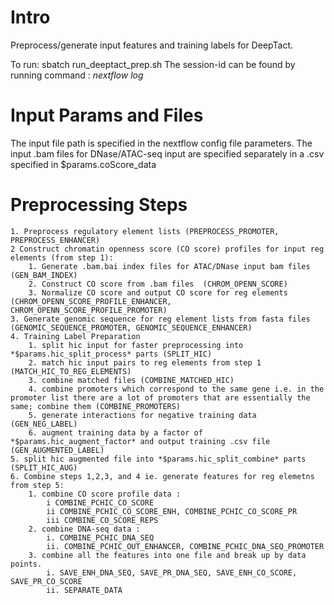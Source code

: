 # Intro

Preprocess/generate input features and training labels for DeepTact. 

To run:
	sbatch run_deeptact_prep.sh <resume-session-id>
The session-id can be found by running command : *nextflow log*


# Input Params and Files

The input file path is specified in the nextflow config file parameters. The input .bam files for DNase/ATAC-seq input are specified separately in a .csv specified in $params.coScore_data


# Preprocessing Steps

	1. Preprocess regulatory element lists (PREPROCESS_PROMOTER, PREPROCESS_ENHANCER)
	2 Construct chromatin openness score (CO score) profiles for input reg elements (from step 1):
		1. Generate .bam.bai index files for ATAC/DNase input bam files (GEN_BAM_INDEX)
		2. Construct CO score from .bam files  (CHROM_OPENN_SCORE)
		3. Normalize CO score and output CO score for reg elements (CHROM_OPENN_SCORE_PROFILE_ENHANCER, CHROM_OPENN_SCORE_PROFILE_PROMOTER)
	3. Generate genomic sequence for reg element lists from fasta files (GENOMIC_SEQUENCE_PROMOTER, GENOMIC_SEQUENCE_ENHANCER)
	4. Training Label Preparation
		1. split hic input for faster preprocessing into *$params.hic_split_process* parts (SPLIT_HIC)
		2. match hic input pairs to reg elements from step 1 (MATCH_HIC_TO_REG_ELEMENTS)
		3. combine matched files (COMBINE_MATCHED_HIC)
		4. combine promoters which correspond to the same gene i.e. in the promoter list there are a lot of promoters that are essentially the same; combine them (COMBINE_PROMOTERS)
		5. generate interactions for negative training data (GEN_NEG_LABEL)
		6. augment training data by a factor of *$params.hic_augment_factor* and output training .csv file (GEN_AUGMENTED_LABEL) 
	5. split hic augmented file into *$params.hic_split_combine* parts (SPLIT_HIC_AUG)
	6. Combine steps 1,2,3, and 4 ie. generate features for reg elemetns from step 5:
		1. combine CO score profile data :
			i COMBINE_PCHIC_CO_SCORE
			ii COMBINE_PCHIC_CO_SCORE_ENH, COMBINE_PCHIC_CO_SCORE_PR
			iii COMBINE_CO_SCORE_REPS
		2. combine DNA-seq data :
			i. COMBINE_PCHIC_DNA_SEQ
			ii. COMBINE_PCHIC_OUT_ENHANCER, COMBINE_PCHIC_DNA_SEQ_PROMOTER
		3. combine all the features into one file and break up by data points.
			i. SAVE_ENH_DNA_SEQ, SAVE_PR_DNA_SEQ, SAVE_ENH_CO_SCORE, SAVE_PR_CO_SCORE
			ii. SEPARATE_DATA


